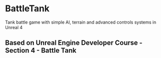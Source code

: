 # BattleTank
Tank battle game with simple AI, terrain and advanced controls systems in Unreal 4

## Based on Unreal Engine Developer Course - Section 4 - Battle Tank

